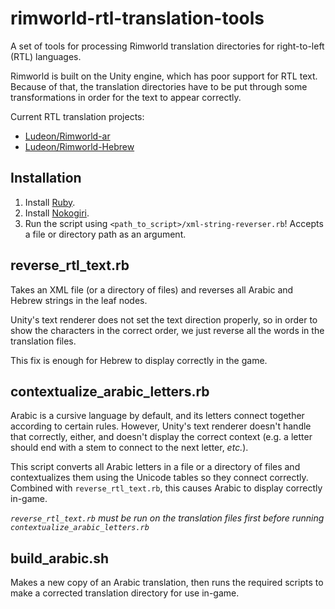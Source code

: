 # rimworld-rtl-translation-tools
A set of tools for processing Rimworld translation directories for right-to-left (RTL) languages.

Rimworld is built on the Unity engine, which has poor support for RTL text. Because of that, the translation directories have to be put through some transformations in order for the text to appear correctly.

Current RTL translation projects:
* [Ludeon/Rimworld-ar](https://github.com/Ludeon/RimWorld-ar)
* [Ludeon/Rimworld-Hebrew](https://github.com/Ludeon/RimWorld-Hebrew)

## Installation
1. Install [Ruby](https://www.ruby-lang.org/en/downloads/).
2. Install [Nokogiri](https://nokogiri.org/#installation).
3. Run the script using `<path_to_script>/xml-string-reverser.rb`! Accepts a file or directory path as an argument.

## reverse_rtl_text.rb
Takes an XML file (or a directory of files) and reverses all Arabic and Hebrew strings in the leaf nodes.

Unity's text renderer does not set the text direction properly, so in order to show the characters in the correct order, we just reverse all the words in the translation files.

This fix is enough for Hebrew to display correctly in the game.

## contextualize_arabic_letters.rb
Arabic is a cursive language by default, and its letters connect together according to certain rules. However, Unity's text renderer doesn't handle that correctly, either, and doesn't display the correct context (e.g. a letter should end with a stem to connect to the next letter, _etc._).

This script converts all Arabic letters in a file or a directory of files and contextualizes them using the Unicode tables so they connect correctly.
Combined with `reverse_rtl_text.rb`, this causes Arabic to display correctly in-game.

*`reverse_rtl_text.rb` must be run on the translation files _first_ before running `contextualize_arabic_letters.rb`*

## build_arabic.sh
Makes a new copy of an Arabic translation, then runs the required scripts to make a corrected translation directory for use in-game.

